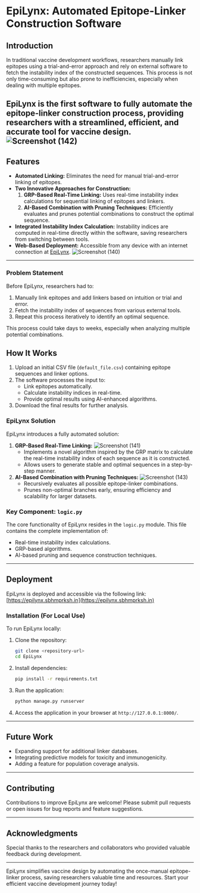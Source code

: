 # EpiLynx: Automated Epitope-Linker Construction Software

## Introduction
In traditional vaccine development workflows, researchers manually link epitopes using a trial-and-error approach and rely on external software to fetch the instability index of the constructed sequences. This process is not only time-consuming but also prone to inefficiencies, especially when dealing with multiple epitopes.

**EpiLynx** is the first software to fully automate the epitope-linker construction process, providing researchers with a streamlined, efficient, and accurate tool for vaccine design.
![Screenshot (142)](https://github.com/user-attachments/assets/44ec2a51-7574-4600-b940-ab28a21a5ad3)
---


## Features
- **Automated Linking:** Eliminates the need for manual trial-and-error linking of epitopes.
- **Two Innovative Approaches for Construction:**
  1. **GRP-Based Real-Time Linking:** Uses real-time instability index calculations for sequential linking of epitopes and linkers.
  2. **AI-Based Combination with Pruning Techniques:** Efficiently evaluates and prunes potential combinations to construct the optimal sequence.
- **Integrated Instability Index Calculation:** Instability indices are computed in real-time directly within the software, saving researchers from switching between tools.
- **Web-Based Deployment:** Accessible from any device with an internet connection at [EpiLynx](https://epilynx.sbhmprksh.in).
  ![Screenshot (140)](https://github.com/user-attachments/assets/741f88d7-cc36-4bf7-9dee-a79de8d67050)

---

### Problem Statement
Before EpiLynx, researchers had to:
1. Manually link epitopes and add linkers based on intuition or trial and error.
2. Fetch the instability index of sequences from various external tools.
3. Repeat this process iteratively to identify an optimal sequence.

This process could take days to weeks, especially when analyzing multiple potential combinations.

## How It Works
1. Upload an initial CSV file (`default_file.csv`) containing epitope sequences and linker options.
2. The software processes the input to:
   - Link epitopes automatically.
   - Calculate instability indices in real-time.
   - Provide optimal results using AI-enhanced algorithms.
3. Download the final results for further analysis.



### EpiLynx Solution
EpiLynx introduces a fully automated solution:
1. **GRP-Based Real-Time Linking:**
   ![Screenshot (141)](https://github.com/user-attachments/assets/6bccd83f-c15c-42d6-9a04-4c7c842dea57)
   - Implements a novel algorithm inspired by the GRP matrix to calculate the real-time instability index of each sequence as it is constructed.
   - Allows users to generate stable and optimal sequences in a step-by-step manner.
3. **AI-Based Combination with Pruning Techniques:**
   ![Screenshot (143)](https://github.com/user-attachments/assets/edbc13e5-432f-472f-b255-ebfc55fe5412)
   - Recursively evaluates all possible epitope-linker combinations.
   - Prunes non-optimal branches early, ensuring efficiency and scalability for larger datasets.

### Key Component: `logic.py`
The core functionality of EpiLynx resides in the `logic.py` module. This file contains the complete implementation of:
- Real-time instability index calculations.
- GRP-based algorithms.
- AI-based pruning and sequence construction techniques.

---


## Deployment
EpiLynx is deployed and accessible via the following link:
[https://epilynx.sbhmprksh.in](https://epilynx.sbhmprksh.in)

### Installation (For Local Use)
To run EpiLynx locally:
1. Clone the repository:
   ```bash
   git clone <repository-url>
   cd EpiLynx
   ```
2. Install dependencies:
   ```bash
   pip install -r requirements.txt
   ```
3. Run the application:
   ```bash
   python manage.py runserver
   ```
4. Access the application in your browser at `http://127.0.0.1:8000/`.

---

## Future Work
- Expanding support for additional linker databases.
- Integrating predictive models for toxicity and immunogenicity.
- Adding a feature for population coverage analysis.

---

## Contributing
Contributions to improve EpiLynx are welcome! Please submit pull requests or open issues for bug reports and feature suggestions.

---

## Acknowledgments
Special thanks to the researchers and collaborators who provided valuable feedback during development.

---

EpiLynx simplifies vaccine design by automating the once-manual epitope-linker process, saving researchers valuable time and resources. Start your efficient vaccine development journey today!
